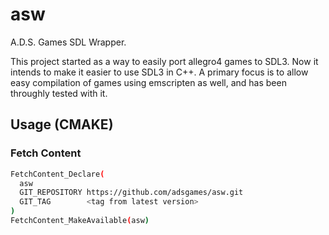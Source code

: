 # asw

A.D.S. Games SDL Wrapper.

This project started as a way to easily port allegro4 games to SDL3. Now it intends to make it easier to use SDL3 in C++. A primary focus is to allow easy compilation of games using emscripten as well, and has been throughly tested with it.

## Usage (CMAKE)

### Fetch Content

```sh
FetchContent_Declare(
  asw
  GIT_REPOSITORY https://github.com/adsgames/asw.git
  GIT_TAG        <tag from latest version>
)
FetchContent_MakeAvailable(asw)
```
